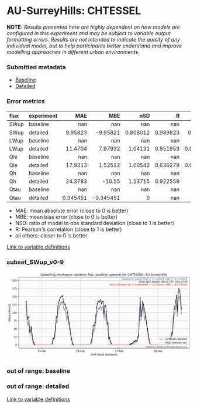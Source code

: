 # AU-SurreyHills: CHTESSEL

**NOTE:** *Results presented here are highly dependent on how models are configured in this experiment and may be subject to variable output formatting errors. Results are not intended to indicate the quality of any individual model, but to help participants better understand and improve modelling approaches in different urban environments.*

### Submitted metadata

- [Baseline](CHTESSEL_AU-SurreyHills_baseline_attrs.md)
- [Detailed](CHTESSEL_AU-SurreyHills_detailed_attrs.md)

### Error metrics

| flux   | experiment   |        MAE |        MBE |        nSD |          R |         5th |      95th |       RMSE |      cRMSE |       AMBE |        1-nSD |         1-R |   nSkewness |   nKurtosis |    Overlap |
|:-------|:-------------|-----------:|-----------:|-----------:|-----------:|------------:|----------:|-----------:|-----------:|-----------:|-------------:|------------:|------------:|------------:|-----------:|
| SWup   | baseline     | nan        | nan        | nan        | nan        | nan         | nan       | nan        | nan        | nan        | nan          | nan         |  nan        |  nan        | nan        |
| SWup   | detailed     |   9.95823  |  -9.95821  |   0.808012 |   0.989823 |   0.756755  |  23.3717  |  13.3842   |   0.23088  |   9.95821  |   0.191987   |   0.0101771 |    0.230319 |    3.28968  |   0.1336   |
| LWup   | baseline     | nan        | nan        | nan        | nan        | nan         | nan       | nan        | nan        | nan        | nan          | nan         |  nan        |  nan        | nan        |
| LWup   | detailed     |  11.4704   |   7.97932  |   1.04131  |   0.951953 |   0.0098877 |   9.40482 |  13.2717   |   0.319014 |   7.97932  |   0.0413069  |   0.0480471 |    0.182042 |    0.224361 |   0.188726 |
| Qle    | baseline     | nan        | nan        | nan        | nan        | nan         | nan       | nan        | nan        | nan        | nan          | nan         |  nan        |  nan        | nan        |
| Qle    | detailed     |  17.9313   |   1.52512  |   1.00542  |   0.636279 |   0.0218959 |   4.88527 |  29.2449   |   0.855226 |   1.52512  |   0.00541482 |   0.363721  |    0.208418 |    0.526051 |   0.146903 |
| Qh     | baseline     | nan        | nan        | nan        | nan        | nan         | nan       | nan        | nan        | nan        | nan          | nan         |  nan        |  nan        | nan        |
| Qh     | detailed     |  24.3783   | -10.55     |   1.13715  |   0.922559 |  35.1285    |  22.1309  |  34.8709   |   0.441513 |  10.55     |   0.137149   |   0.0774411 |    0.185138 |    0.358735 |   0.168729 |
| Qtau   | baseline     | nan        | nan        | nan        | nan        | nan         | nan       | nan        | nan        | nan        | nan          | nan         |  nan        |  nan        | nan        |
| Qtau   | detailed     |   0.345451 |  -0.345451 |   0        | nan        |   0.01251   |   1.1155  |   0.502348 | nan        |   0.345451 |   1          | nan         |    1        |    1        |   0.95035  |

 - MAE: mean absolute error (close to 0 is better)
 - MBE: mean bias error (close to 0 is better)
 - NSD: ratio of model to obs standard deviation (close to 1 is better)
 - R: Pearson's correlation (close to 1 is better)
 - all others: closer to 0 is better

[Link to variable definitions](../modelattrs/variable_definitions.md)

### <a name="subset_swup_v0-9"></a>subset_SWup_v0-9
[![CHTESSEL_AU-SurreyHills_subset_SWup_v0-9.png](CHTESSEL_AU-SurreyHills_subset_SWup_v0-9.png)](CHTESSEL_AU-SurreyHills_subset_SWup_v0-9.png)

### out of range: baseline


### out of range: detailed



[Link to variable definitions](../modelattrs/variable_definitions.md)

